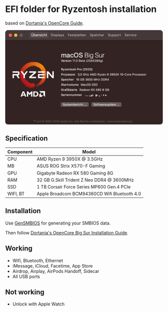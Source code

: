 # EFI folder for Ryzentosh installation

based on [Dortania's OpenCore Guide](https://dortania.github.io/OpenCore-Install-Guide/AMD/zen.html#starting-point).

![Screenshot](/screenshot.png?raw=true)

## Specification

| **Component** | **Model**                                  |
| ------------- | ------------------------------------------ |
| CPU           | AMD Ryzen 9 3950X @ 3.5GHz                 |
| MB            | ASUS ROG Strix X570-F Gaming               |
| GPU           | Gigabyte Radeon RX 580 Gaming 8G           |
| RAM           | 32 GB G.Skill Trident Z Neo DDR4 @ 3600MHz |
| SSD           | 1 TB Corsair Force Series MP600 Gen.4 PCIe |
| WIFI, BT      | Apple Broadcom BCM94360CD Wifi Bluetooth 4.0 |

## Installation

Use [GenSMBIOS](https://github.com/corpnewt/GenSMBIOS) for generating your SMBIOS data.

Then follow [Dortania's OpenCore Big Sur Installation Guide](https://dortania.github.io/OpenCore-Install-Guide/extras/big-sur/#table-of-contents).

## Working
- Wifi, Bluetooth, Ethernet
- iMessage, iCloud, Facetime, App Store
- Airdrop, Airplay, AirPods Handoff, Sidecar
- All USB ports

## Not working
- Unlock with Apple Watch

